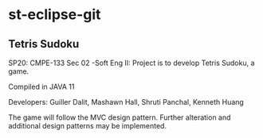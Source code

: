 # st-eclipse-git

Tetris Sudoku
-------------------------

SP20: CMPE-133 Sec 02 -Soft Eng II: Project is to develop Tetris Sudoku, a game.

Compiled in JAVA 11

Developers: Guiller Dalit, Mashawn Hall, 
Shruti Panchal, Kenneth Huang

The game will follow the MVC design pattern. Further alteration and additional design patterns may be implemented. 
